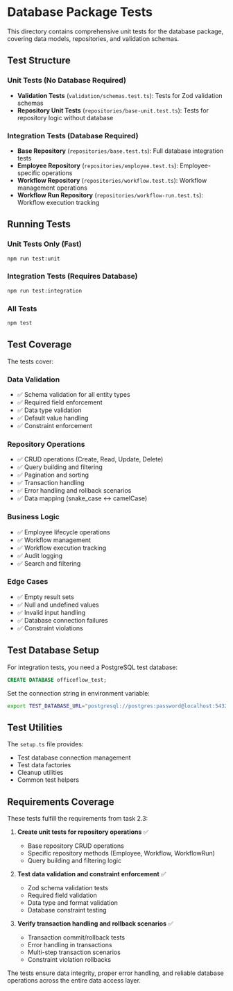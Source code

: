 # Database Package Tests

This directory contains comprehensive unit tests for the database package, covering data models, repositories, and validation schemas.

## Test Structure

### Unit Tests (No Database Required)
- **Validation Tests** (`validation/schemas.test.ts`): Tests for Zod validation schemas
- **Repository Unit Tests** (`repositories/base-unit.test.ts`): Tests for repository logic without database

### Integration Tests (Database Required)
- **Base Repository** (`repositories/base.test.ts`): Full database integration tests
- **Employee Repository** (`repositories/employee.test.ts`): Employee-specific operations
- **Workflow Repository** (`repositories/workflow.test.ts`): Workflow management operations
- **Workflow Run Repository** (`repositories/workflow-run.test.ts`): Workflow execution tracking

## Running Tests

### Unit Tests Only (Fast)
```bash
npm run test:unit
```

### Integration Tests (Requires Database)
```bash
npm run test:integration
```

### All Tests
```bash
npm test
```

## Test Coverage

The tests cover:

### Data Validation
- ✅ Schema validation for all entity types
- ✅ Required field enforcement
- ✅ Data type validation
- ✅ Default value handling
- ✅ Constraint enforcement

### Repository Operations
- ✅ CRUD operations (Create, Read, Update, Delete)
- ✅ Query building and filtering
- ✅ Pagination and sorting
- ✅ Transaction handling
- ✅ Error handling and rollback scenarios
- ✅ Data mapping (snake_case ↔ camelCase)

### Business Logic
- ✅ Employee lifecycle operations
- ✅ Workflow management
- ✅ Workflow execution tracking
- ✅ Audit logging
- ✅ Search and filtering

### Edge Cases
- ✅ Empty result sets
- ✅ Null and undefined values
- ✅ Invalid input handling
- ✅ Database connection failures
- ✅ Constraint violations

## Test Database Setup

For integration tests, you need a PostgreSQL test database:

```sql
CREATE DATABASE officeflow_test;
```

Set the connection string in environment variable:
```bash
export TEST_DATABASE_URL="postgresql://postgres:password@localhost:5432/officeflow_test"
```

## Test Utilities

The `setup.ts` file provides:
- Test database connection management
- Test data factories
- Cleanup utilities
- Common test helpers

## Requirements Coverage

These tests fulfill the requirements from task 2.3:

1. **Create unit tests for repository operations** ✅
   - Base repository CRUD operations
   - Specific repository methods (Employee, Workflow, WorkflowRun)
   - Query building and filtering logic

2. **Test data validation and constraint enforcement** ✅
   - Zod schema validation tests
   - Required field validation
   - Data type and format validation
   - Database constraint testing

3. **Verify transaction handling and rollback scenarios** ✅
   - Transaction commit/rollback tests
   - Error handling in transactions
   - Multi-step transaction scenarios
   - Constraint violation rollbacks

The tests ensure data integrity, proper error handling, and reliable database operations across the entire data access layer.